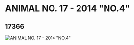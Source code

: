 # ANIMAL NO. 17 - 2014 "NO.4"
## 17366
![ANIMAL NO. 17 - 2014 "NO.4"](https://lc-www-live-s.legocdn.com/media/bricks/5/2/6070298.jpg)